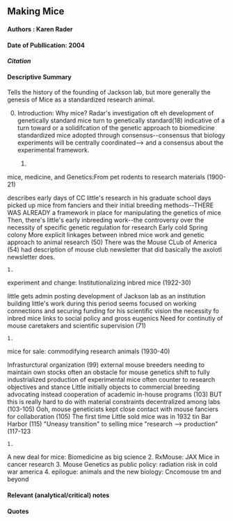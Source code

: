 ## Making Mice

#### Authors : Karen Rader
#### Date of Publlication: 2004

#### *Citation*


#### Descriptive Summary


Tells the history of the founding of Jackson lab, but more generally the genesis of Mice as a standardized research animal.

0. Introduction: Why mice?
Radar's investigation oft eh development of genetically standard mice
turn to genetically standard(18) indicative of a turn toward or a solidifcation of the genetic approach to biomedicine
standardized mice adopted through consensus--consensus that biology experiments will be centrally coordinated--> and a consensus about the experimental framework. 

	1. 
mice, medicine, and Genetics:From pet rodents to research materials (1900-21)


describes early days of CC little's research in his graduate school days
picked up mice from fanciers and their initial breeding methods--THERE WAS ALREADY a framework in place for manipulating the genetics of mice
Then, there's little's early inbreeding work--the controversy over the necessity of specific genetic regulation for research
Early cold Spring colony
More explicit linkages between inbred mice work and genetic approach to animal research (50)
There was the Mouse CLub of America (54) had description of mouse club newsletter that did basically the axolotl newsletter does.

	1. 
experiment and change: Institutionalizing inbred mice (1922-30)


little gets admin posting 
development of Jackson lab as an institution building
little's work during this period seems focused on working connections and securing funding for his scientific vision the necessity fo inbred mice
links to social policy and gross eugenics
Need for continutiy of mouse caretakers and scientific supervision (71)

	1. 
mice for sale: commodifying research animals (1930-40)


Infrasturctural organization (99)
external mouse breeders needing to maintain own stocks often an obstacle for mouse genetics
shift to fully industrialized production of experimental mice often counter to research objectives and stance
Little initially objects to commercial breeding advocating instead cooperation of academic in-house programs (103)
BUT this is really hard to do with material constraints decentralized among labs (103-105)
Ooh, mouse geneticists kept close contact with mouse fanciers for collaboration (105)
The first time Little sold mice was in 1932 tin Bar Harbor (115)
"Uneasy transition" to selling mice "research --> production" (117-123

	1. 
A new deal for mice: Biomedicine as big science
	2. 
RxMouse: JAX Mice in cancer research
	3. 
Mouse Genetics as public policy: radiation risk in cold war america
	4. 
epilogue: animals and the new biology: Cncomouse tm and beyond




#### Relevant (analytical/critical) notes


#### Quotes


